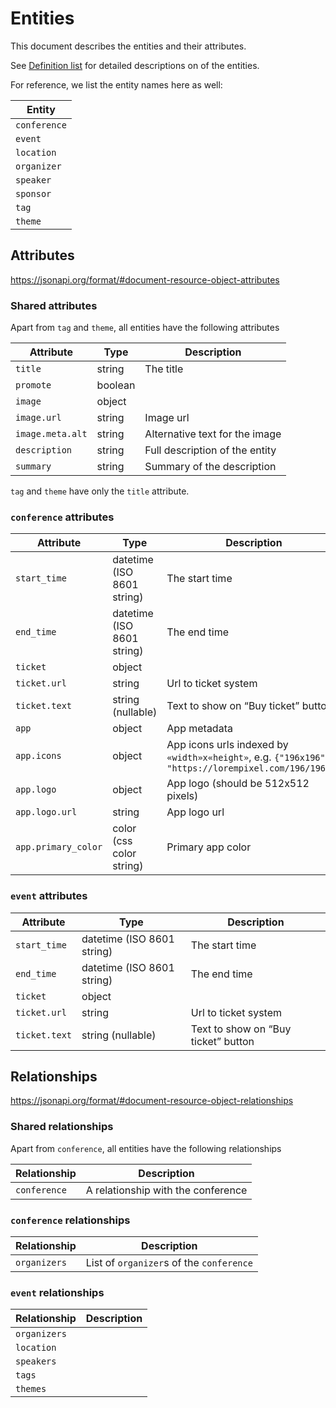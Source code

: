 # Entities

This document describes the entities and their attributes.

See [Definition list](../../README.md#definition_list) for detailed descriptions
on of the entities.

For reference, we list the entity names here as well:

| Entity       |
|--------------|
| `conference` |
| `event`      |
| `location`   |
| `organizer`  |
| `speaker`    |
| `sponsor`    |
| `tag`        |
| `theme`      |

## Attributes

https://jsonapi.org/format/#document-resource-object-attributes

### Shared attributes

Apart from `tag` and `theme`, all entities have the following attributes

| Attribute        | Type    | Description                    |
|------------------|---------|--------------------------------|
| `title`          | string  | The title                      |
| `promote`        | boolean |                                |
| `image`          | object  |                                |
| `image.url`      | string  | Image url                      |
| `image.meta.alt` | string  | Alternative text for the image |
| `description`    | string  | Full description of the entity |
| `summary`        | string  | Summary of the description     |

`tag` and `theme` have only the `title` attribute.

### `conference` attributes

| Attribute                    | Type                       | Description                                                                                          |
|------------------------------|----------------------------|------------------------------------------------------------------------------------------------------|
| `start_time`                 | datetime (ISO 8601 string) | The start time                                                                                       |
| `end_time`                   | datetime (ISO 8601 string) | The end time                                                                                         |
| `ticket`                     | object                     |                                                                                                      |
| `ticket.url`                 | string                     | Url to ticket system                                                                                 |
| `ticket.text`                | string (nullable)          | Text to show on “Buy ticket” button                                                                  |
| `app`                        | object                     | App metadata                                                                                         |
| `app.icons`                  | object                     | App icons urls indexed by `«width»x«height»`, e.g. `{"196x196":	"https://lorempixel.com/196/196/"}`  |
| `app.logo`                   | object                     | App logo (should be 512x512 pixels)                                                                  |
| `app.logo.url`               | string                     | App logo url                                                                                         |
| `app.primary_color`          | color (css color string)   | Primary app color                                                                                    |

### `event` attributes

| Attribute     | Type                       | Description                         |
|---------------|----------------------------|-------------------------------------|
| `start_time`  | datetime (ISO 8601 string) | The start time                      |
| `end_time`    | datetime (ISO 8601 string) | The end time                        |
| `ticket`      | object                     |                                     |
| `ticket.url`  | string                     | Url to ticket system                |
| `ticket.text` | string (nullable)          | Text to show on “Buy ticket” button |

## Relationships

https://jsonapi.org/format/#document-resource-object-relationships

### Shared relationships

Apart from `conference`, all entities have the following relationships

| Relationship | Description                        |
|--------------|------------------------------------|
| `conference` | A relationship with the conference |

### `conference` relationships

| Relationship | Description                              |
|--------------|------------------------------------------|
| `organizers` | List of `organizer`s of the `conference` |

### `event` relationships

| Relationship | Description |
|--------------|-------------|
| `organizers` |             |
| `location`   |             |
| `speakers`   |             |
| `tags`       |             |
| `themes`     |             |
